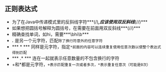 ## 正则表达式

- 为了在Java中传递模式里的反斜线字符***(/)***,应该使用双反斜线***(//)***
- 如果想把圆括号解释为圆括号，在需要在前面用双反斜线***(//)***
- 精确查找单词，如hi，需要***\bhi\b***
- ***.*** 是另一个元字符，匹配`除了换行符意外的任意字符`
- *** * *** 同样是元字符，指定`*前面的内容可以连续重复使用任意次数以使整个表达式得到匹配`
- *** .* *** 连在一起就表示任意数量的不包含换行的字符
- +和*都是元字符，`+表示匹配重复一次或者多次，*表示重复任意次（可能是0次）`